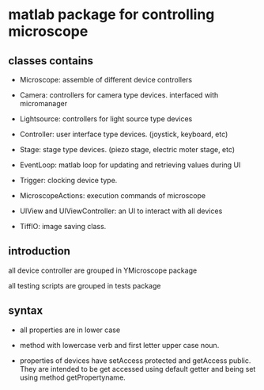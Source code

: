 # matlab package for controlling microscope

## classes contains

- Microscope: assemble of different device controllers

- Camera: controllers for camera type devices. interfaced with micromanager

- Lightsource: controllers for light source type devices

- Controller: user interface type devices. (joystick, keyboard, etc)

- Stage: stage type devices. (piezo stage, electric moter stage, etc)

- EventLoop: matlab loop for updating and retrieving values during UI

- Trigger: clocking device type.

- MicroscopeActions: execution commands of microscope

- UIView and UIViewController: an UI to interact with all devices

- TiffIO: image saving class.

## introduction

all device controller are grouped in YMicroscope package

all testing scripts are grouped in tests package

## syntax

- all properties are in lower case

- method with lowercase verb and first letter upper case noun.

- properties of devices have setAccess protected and getAccess public.
They are intended to be get accessed using default getter and being 
set using method getPropertyname.